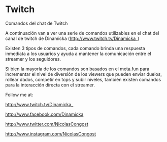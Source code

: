 # Twitch
Comandos del chat de Twitch


A continuación van a ver una serie de comandos utilizables en el chat del canal de twitch de Dinamicka (http://www.twitch.tv/Dinamicka_)

  Existen 3 tipos de comandos, cada comando brinda una respuesta inmediata a los usuarios y ayuda a mantener la comunicación
entre el streamer y los seguidores.
  
  Si bien la mayoría de los comandos son basados en el meta.fun para incrementar el nivel de diversión de los viewers
que pueden enviar duelos, rollear dados, competir en tops y subir niveles, también existen comandos para la interacción
directa con el streamer. 


Follow me at:

http://www.twitch.tv/Dinamicka_

http://www.facebook.com/Dinamicka

http://www.twitter.com/NicolasCongost

http://www.instagram.com/NicolasCongost

